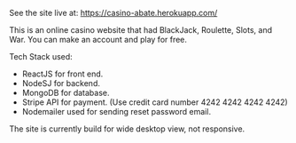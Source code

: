 See the site live at: https://casino-abate.herokuapp.com/

This is an online casino website that had BlackJack, Roulette, Slots, and War. You can make an account and play for free. 

Tech Stack used:
  - ReactJS for front end.
  - NodeSJ for backend.
  - MongoDB for database.
  - Stripe API  for payment. (Use credit card number 4242 4242 4242 4242)
  - Nodemailer used for sending reset password email.

The site is currently build for wide desktop view, not responsive. 
